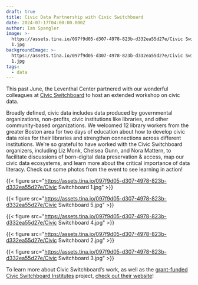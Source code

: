 ```yaml
---
draft: true
title: Civic Data Partnership with Civic Switchboard
date: 2024-07-17T04:00:00.000Z
author: Ian Spangler
image: >-
  https://assets.tina.io/097f9d05-d307-4978-823b-d332ea55d27e/Civic Switchboard
  1.jpg
backgroundImage: >-
  https://assets.tina.io/097f9d05-d307-4978-823b-d332ea55d27e/Civic Switchboard
  1.jpg
tags:
  - data
---
```


This past June, the Leventhal Center partnered with our wonderful colleagues at [Civic Switchboard](https://civic-switchboard.github.io/) to host an extended workshop on civic data.

Broadly defined, civic data includes data produced by governmental organizations, non-profits, civic institutions like libraries, and other community-based organizations. We welcomed 12 library workers from the greater Boston area for two days of education about how to develop civic data roles for their libraries and strengthen connections across different institutions. We’re so grateful to have worked with the Civic Switchboard organizers, including Liz Monk, Chelsea Gunn, and Nora Mattern, to facilitate discussions of born-digital data preservation & access, map our civic data ecosystems, and learn more about the critical importance of data literacy. Check out some photos from the event to see learning in action!

{{< figure src="https://assets.tina.io/097f9d05-d307-4978-823b-d332ea55d27e/Civic Switchboard 1.jpg" >}}

{{< figure src="https://assets.tina.io/097f9d05-d307-4978-823b-d332ea55d27e/Civic Switchboard 5.jpg" >}}

{{< figure src="https://assets.tina.io/097f9d05-d307-4978-823b-d332ea55d27e/Civic Switchboard 4.jpg" >}}

{{< figure src="https://assets.tina.io/097f9d05-d307-4978-823b-d332ea55d27e/Civic Switchboard 2.jpg" >}}

{{< figure src="https://assets.tina.io/097f9d05-d307-4978-823b-d332ea55d27e/Civic Switchboard 3.jpg" >}}

To learn more about Civic Switchboard’s work, as well as the [grant-funded Civic Switchboard Institutes](https://civic-switchboard.github.io/2024-institutes/) project, [check out their website](https://civic-switchboard.github.io/about/)!
